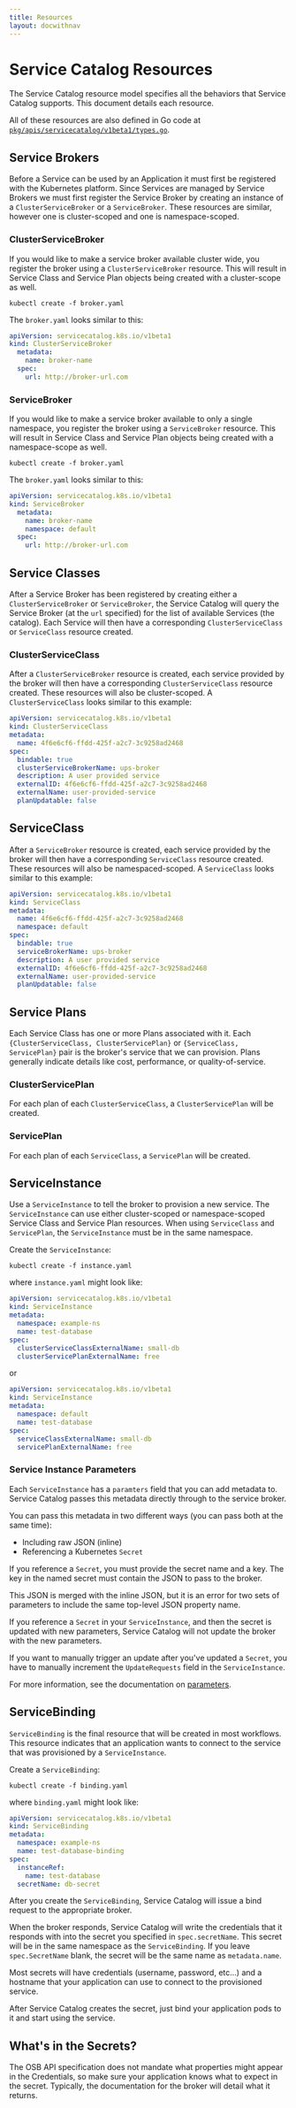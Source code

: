 ```yaml
---
title: Resources
layout: docwithnav
---
```


# Service Catalog Resources

The Service Catalog resource model specifies all the behaviors that 
Service Catalog supports. This document details each resource.

All of these resources are also defined in Go code at
[`pkg/apis/servicecatalog/v1beta1/types.go`](https://github.com/kubernetes-incubator/service-catalog/blob/master/pkg/apis/servicecatalog/v1beta1/types.go).


## Service Brokers

Before a Service can be used by an Application it must first be registered
with the Kubernetes platform. Since Services are managed by Service Brokers
we must first register the Service Broker by creating an instance of a
`ClusterServiceBroker` or a `ServiceBroker`. These resources are similar, 
however one is cluster-scoped and one is namespace-scoped.

### ClusterServiceBroker

If you would like to make a service broker available cluster wide, you register 
the broker using a `ClusterServiceBroker` resource. This will result in Service Class 
and Service Plan objects being created with a cluster-scope as well. 

```console
kubectl create -f broker.yaml
```

The `broker.yaml` looks similar to this:

```yaml
apiVersion: servicecatalog.k8s.io/v1beta1
kind: ClusterServiceBroker
  metadata:
    name: broker-name
  spec:
    url: http://broker-url.com
```

### ServiceBroker

If you would like to make a service broker available to only a single namespace, you register 
the broker using a `ServiceBroker` resource. This will result in Service Class 
and Service Plan objects being created with a namespace-scope as well.

```console
kubectl create -f broker.yaml
```

The `broker.yaml` looks similar to this:

```yaml
apiVersion: servicecatalog.k8s.io/v1beta1
kind: ServiceBroker
  metadata:
    name: broker-name
    namespace: default
  spec:
    url: http://broker-url.com
```

## Service Classes

After a Service Broker has been registered by creating either a `ClusterServiceBroker` or 
`ServiceBroker`, the Service Catalog  will query the Service Broker (at the `url` specified) for the list
of available Services (the catalog). Each Service will then have a corresponding
`ClusterServiceClass` or `ServiceClass` resource created.

### ClusterServiceClass

After a `ClusterServiceBroker` resource is created, each service provided by the broker will then have a corresponding
`ClusterServiceClass` resource created. These resources will also be cluster-scoped. A `ClusterServiceClass` looks similar to this example:

```yaml
apiVersion: servicecatalog.k8s.io/v1beta1
kind: ClusterServiceClass
metadata:
  name: 4f6e6cf6-ffdd-425f-a2c7-3c9258ad2468
spec:
  bindable: true
  clusterServiceBrokerName: ups-broker
  description: A user provided service
  externalID: 4f6e6cf6-ffdd-425f-a2c7-3c9258ad2468
  externalName: user-provided-service
  planUpdatable: false
```

## ServiceClass

After a `ServiceBroker` resource is created, each service provided by the broker will then have a corresponding
`ServiceClass` resource created. These resources will also be namespaced-scoped. A `ServiceClass` looks similar to this example:

```yaml
apiVersion: servicecatalog.k8s.io/v1beta1
kind: ServiceClass
metadata:
  name: 4f6e6cf6-ffdd-425f-a2c7-3c9258ad2468
  namespace: default
spec:
  bindable: true
  serviceBrokerName: ups-broker
  description: A user provided service
  externalID: 4f6e6cf6-ffdd-425f-a2c7-3c9258ad2468
  externalName: user-provided-service
  planUpdatable: false
```

## Service Plans

Each Service Class has one or more Plans associated with it. Each
`{ClusterServiceClass, ClusterServicePlan}` or `{ServiceClass, ServicePlan}` pair is the broker's 
service that we can provision. Plans generally indicate details like cost, performance, or 
quality-of-service.

### ClusterServicePlan

For each plan of each `ClusterServiceClass`, a `ClusterServicePlan` will be created.

### ServicePlan

For each plan of each `ServiceClass`, a `ServicePlan` will be created.

## ServiceInstance

Use a `ServiceInstance` to tell the broker to provision a new service. The 
`ServiceInstance` can use either cluster-scoped or namespace-scoped Service Class 
and Service Plan resources. When using `ServiceClass` and `ServicePlan`, the `ServiceInstance`
must be in the same namespace.

Create the `ServiceInstance`:

```console
kubectl create -f instance.yaml
```

where `instance.yaml` might look like:

```yaml
apiVersion: servicecatalog.k8s.io/v1beta1
kind: ServiceInstance
metadata:
  namespace: example-ns
  name: test-database
spec:
  clusterServiceClassExternalName: small-db
  clusterServicePlanExternalName: free
 ```

or

```yaml
apiVersion: servicecatalog.k8s.io/v1beta1
kind: ServiceInstance
metadata:
  namespace: default
  name: test-database
spec:
  serviceClassExternalName: small-db
  servicePlanExternalName: free
 ```

### Service Instance Parameters

Each `ServiceInstance` has a `paramters` field that you can add 
metadata to. Service Catalog passes this metadata directly through to the
service broker.

You can pass this metadata in two different ways (you can pass both at the
same time): 

- Including raw JSON (inline)
- Referencing a Kubernetes `Secret`

If you reference a `Secret`, you must provide the secret name and a key.
The key in the named secret must contain the JSON to pass to the broker.

This JSON is merged with the inline JSON, but it is an error for two
sets of parameters to include the same top-level JSON property name.

If you reference a `Secret` in your `ServiceInstance`, and then the secret
is updated with new parameters, Service Catalog will not update the broker with
the new parameters. 

If you want to manually trigger an update after you've updated a `Secret`,
you have to manually increment the `UpdateRequests` field in the
`ServiceInstance`.

For more information, see the documentation on [parameters](parameters.md).

## ServiceBinding

`ServiceBinding` is the final resource that will be created in most
workflows. This resource indicates that an application wants to connect
to the service that was provisioned by a `ServiceInstance`.

Create a `ServiceBinding`:

```console
kubectl create -f binding.yaml
```

where `binding.yaml` might look like:

```yaml
apiVersion: servicecatalog.k8s.io/v1beta1
kind: ServiceBinding
metadata:
  namespace: example-ns
  name: test-database-binding
spec:
  instanceRef:
    name: test-database
  secretName: db-secret
```

After you create the `ServiceBinding`, Service Catalog will issue a bind
request to the appropriate broker. 

When the broker responds, Service Catalog will write the credentials that it
responds with into the secret you specified in `spec.secretName`. This
secret will be in the same namespace as the `ServiceBinding`. If you leave
`spec.SecretName` blank, the secret will be the same name as `metadata.name`.

Most secrets will have credentials (username, password, etc...) and a
hostname that your application can use to connect to the provisioned
service.

After Service Catalog creates the secret, just bind your application
pods to it and start using the service.

## What's in the Secrets?

The OSB API specification does not mandate what properties might appear
in the Credentials, so make sure your application knows what to expect
in the secret. Typically, the documentation for the broker will detail
what it returns.
